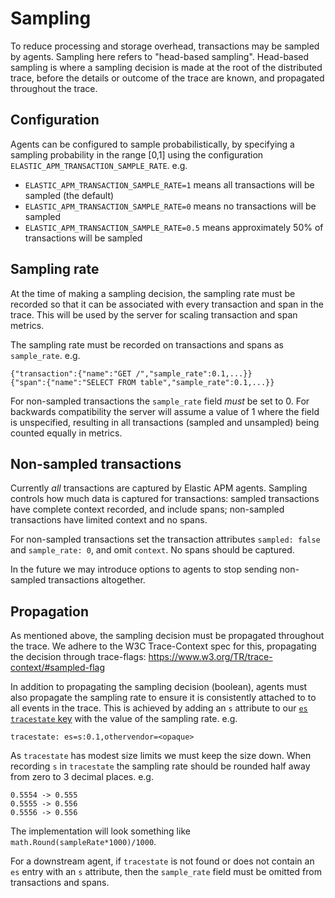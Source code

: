 # Sampling

To reduce processing and storage overhead, transactions may be sampled by agents.
Sampling here refers to "head-based sampling".
Head-based sampling is where a sampling decision is made at the root of the distributed trace, before the details or outcome of the trace are known, and propagated throughout the trace.

## Configuration

Agents can be configured to sample probabilistically, by specifying a sampling probability in the range \[0,1\] using the configuration `ELASTIC_APM_TRANSACTION_SAMPLE_RATE`. e.g.

 - `ELASTIC_APM_TRANSACTION_SAMPLE_RATE=1` means all transactions will be sampled (the default)
 - `ELASTIC_APM_TRANSACTION_SAMPLE_RATE=0` means no transactions will be sampled
 - `ELASTIC_APM_TRANSACTION_SAMPLE_RATE=0.5` means approximately 50% of transactions will be sampled

## Sampling rate

At the time of making a sampling decision, the sampling rate must be recorded so that it can be associated with every transaction and span in the trace.
This will be used by the server for scaling transaction and span metrics.

The sampling rate must be recorded on transactions and spans as `sample_rate`. e.g.

    {"transaction":{"name":"GET /","sample_rate":0.1,...}}
    {"span":{"name":"SELECT FROM table","sample_rate":0.1,...}}

For non-sampled transactions the `sample_rate` field _must_ be set to 0.
For backwards compatibility the server will assume a value of 1 where the field is unspecified,
resulting in all transactions (sampled and unsampled) being counted equally in metrics.

## Non-sampled transactions

Currently _all_ transactions are captured by Elastic APM agents.
Sampling controls how much data is captured for transactions: sampled transactions have complete context recorded, and include spans;
non-sampled transactions have limited context and no spans.

For non-sampled transactions set the transaction attributes `sampled: false` and `sample_rate: 0`, and omit `context`.
No spans should be captured.

In the future we may introduce options to agents to stop sending non-sampled transactions altogether.

## Propagation

As mentioned above, the sampling decision must be propagated throughout the trace.
We adhere to the W3C Trace-Context spec for this, propagating the decision through trace-flags: https://www.w3.org/TR/trace-context/#sampled-flag

In addition to propagating the sampling decision (boolean), agents must also propagate the sampling rate to ensure it is consistently attached to to all events in the trace.
This is achieved by adding an `s` attribute to our [`es` `tracestate` key](distributed-tracing.md#tracestate) with the value of the sampling rate.
e.g.

    tracestate: es=s:0.1,othervendor=<opaque>

As `tracestate` has modest size limits we must keep the size down.
When recording `s` in `tracestate` the sampling rate should be rounded half away from zero to 3 decimal places.
e.g.

    0.5554 -> 0.555
    0.5555 -> 0.556
    0.5556 -> 0.556

The implementation will look something like `math.Round(sampleRate*1000)/1000`.

For a downstream agent, if `tracestate` is not found or does not contain an `es` entry with an `s` attribute,
then the `sample_rate` field must be omitted from transactions and spans.
